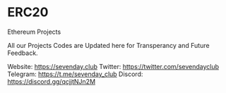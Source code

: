 # ERC20
Ethereum Projects

All our Projects Codes are Updated here for Transperancy and Future Feedback.


Website: https://sevenday.club
Twitter: https://twitter.com/sevendayclub
Telegram: https://t.me/sevenday_club
Discord: https://discord.gg/qcjjtNJn2M
